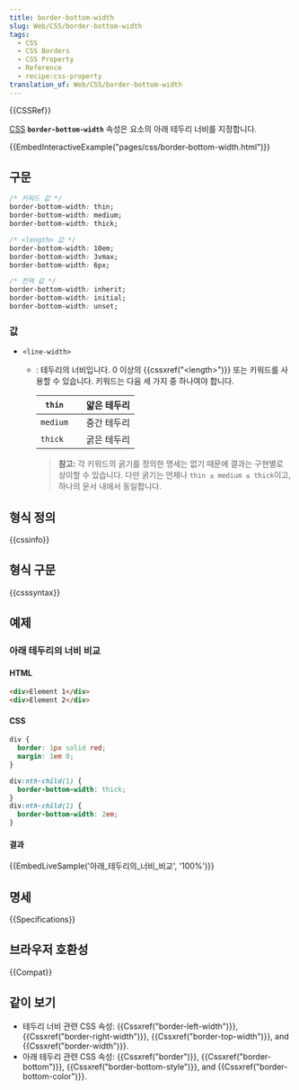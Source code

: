 ```yaml
---
title: border-bottom-width
slug: Web/CSS/border-bottom-width
tags:
  - CSS
  - CSS Borders
  - CSS Property
  - Reference
  - recipe:css-property
translation_of: Web/CSS/border-bottom-width
---
```


{{CSSRef}}

[CSS](/ko/docs/Web/CSS) **`border-bottom-width`** 속성은 요소의 아래 테두리 너비를 지정합니다.

{{EmbedInteractiveExample("pages/css/border-bottom-width.html")}}

## 구문

```css
/* 키워드 값 */
border-bottom-width: thin;
border-bottom-width: medium;
border-bottom-width: thick;

/* <length> 값 */
border-bottom-width: 10em;
border-bottom-width: 3vmax;
border-bottom-width: 6px;

/* 전역 값 */
border-bottom-width: inherit;
border-bottom-width: initial;
border-bottom-width: unset;
```

### 값

- `<line-width>`

  - : 테두리의 너비입니다. 0 이상의 {{cssxref("&lt;length&gt;")}} 또는 키워드를 사용할 수 있습니다. 키워드는 다음 세 가지 중 하나여야 합니다.

    | `thin`   |     | 얇은 테두리 |
    | -------- | --- | ----------- |
    | `medium` |     | 중간 테두리 |
    | `thick`  |     | 굵은 테두리 |

    > **참고:** 각 키워드의 굵기를 정의한 명세는 없기 때문에 결과는 구현별로 상이할 수 있습니다. 다만 굵기는 언제나 `thin ≤ medium ≤ thick`이고, 하나의 문서 내에서 동일합니다.

## 형식 정의

{{cssinfo}}

## 형식 구문

{{csssyntax}}

## 예제

### 아래 테두리의 너비 비교

#### HTML

```html
<div>Element 1</div>
<div>Element 2</div>
```

#### CSS

```css
div {
  border: 1px solid red;
  margin: 1em 0;
}

div:nth-child(1) {
  border-bottom-width: thick;
}
div:nth-child(2) {
  border-bottom-width: 2em;
}
```

#### 결과

{{EmbedLiveSample('아래_테두리의_너비_비교', '100%')}}

## 명세

{{Specifications}}

## 브라우저 호환성

{{Compat}}

## 같이 보기

- 테두리 너비 관련 CSS 속성: {{Cssxref("border-left-width")}}, {{Cssxref("border-right-width")}}, {{Cssxref("border-top-width")}}, and {{Cssxref("border-width")}}.
- 아래 테두리 관련 CSS 속성: {{Cssxref("border")}}, {{Cssxref("border-bottom")}}, {{Cssxref("border-bottom-style")}}, and {{Cssxref("border-bottom-color")}}.
